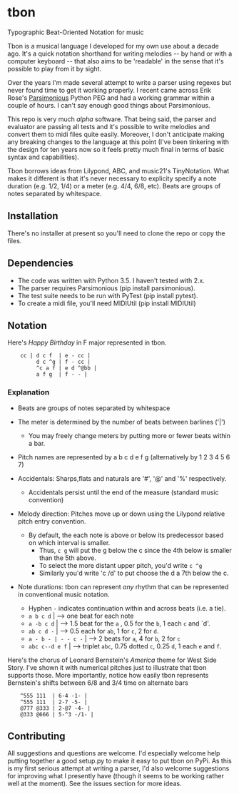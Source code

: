 # tbon
Typographic Beat-Oriented Notation for music

Tbon is a musical language I developed for my own use about a decade ago.  It's a quick notation shorthand for writing melodies -- by hand or with a computer keyboard -- that also aims to be 'readable' in the sense that it's possible to play from it by sight.

Over the years I'm made several attempt to write a parser using regexes but never found time to get it working properly. I recent came across Erik Rose's [Parsimonious](https://github.com/erikrose/parsimonious) Python PEG and had a working grammar within a couple of hours. I can't say enough good things about Parsimonious.

This repo is very much *alpha* software. That being said, the parser and evaluator are passing all tests and it's possible to write melodies and convert them to midi files quite easily. Moreover, I don't anticipate making any breaking changes to the language at this point (I've been tinkering with the design for ten years now so it feels pretty much final in terms of basic syntax and capabilities).

Tbon borrows ideas from Lilypond, ABC, and music21's TinyNotation. What makes it different is that it's never necessary to explicity specify a note duration (e.g. 1/2, 1/4) or a meter (e.g. 4/4, 6/8, etc). Beats are groups of notes separated by whitespace.

## Installation
There's no installer at present so you'll need to clone the repo or copy the files.

## Dependencies
* The code was written with Python 3.5. I haven't tested with 2.x. 
* The parser requires Parsimonious (pip install parsimonious).
* The test suite needs to be run with PyTest (pip install pytest).
* To create a midi file, you'll need MIDIUtil (pip install MIDIUtil)

## Notation
Here's *Happy Birthday* in F major represented in tbon.

```
    cc | d c f  | e - cc |
         d c ^g | f - cc |
         ^c a f | e d ^@bb |
         a f g  | f - - |
```
    
### Explanation
  * Beats are groups of notes separated by whitespace
  * The meter is determined by the number of beats between barlines ('|')
      * You may freely change meters by putting more or fewer beats within a bar.
      
  * Pitch names are represented by a b c d e f g (alternatively by 1 2 3 4 5 6 7)
  * Accidentals: Sharps,flats and naturals are '#', '@' and '%' respectively.
      - Accidentals persist until the end of the measure (standard music convention)
      
  * Melody direction: Pitches move up or down using the Lilypond relative pitch entry convention.
      * By default, the each note is above or below its predecessor based on which interval is smaller.
          * Thus, `c g` will put the g below the c since the 4th below is smaller than the 5th above.
          * To select the more distant upper pitch, you'd write `c ^g`
          * Similarly you'd write 'c /d' to put choose the d a 7th below the c.
  
  * Note durations: tbon can represent *any* rhythm that can be represented in conventional music notation.
    * Hyphen `-` indicates continuation within and across beats (i.e. a tie).
    * `a b c d`  | --> one beat for each note    
    * `a -b c d` | --> 1.5 beat for the `a` , 0.5 for the `b`, 1 each `c` and `d'.
    * `ab c d -` | --> 0.5 each for `ab`, 1 for `c`, 2 for `d`.
    * `a - b - | - - c -` | --> 2 beats for `a`, 4 for `b`, 2 for `c`
    * `abc c--d e f` | --> triplet `abc`, 0.75 dotted `c`, 0.25 `d`, 1 each `e` and `f`.
    
Here's the chorus of Leonard Bernstein's *America* theme for West Side Story. I've shown it with numerical pitches just to illustrate that tbon supports those. More importantly, notice how easily tbon represents Bernstein's shifts between 6/8 and 3/4 time on alternate bars 


```
    ^555 111  | 6-4 -1- |
    ^555 111  | 2-7 -5- |
    @777 @333 | 2-@7 -4- |
    @333 @666 | 5-^3 -/1- |
```

## Contributing
All suggestions and questions are welcome. I'd especially welcome help putting together a good setup.py to make it easy to put tbon on PyPi. As this is my first serious attempt at writing a parser, I'd also welcome suggestions for improving what I presently have (though it seems to be working rather well at the moment). See the issues section for more ideas.

          
